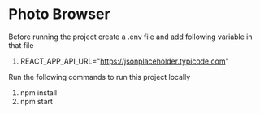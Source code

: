 # Photo Browser

Before running the project create a .env file and add following variable in that file

1. REACT_APP_API_URL="https://jsonplaceholder.typicode.com"

Run the following commands to run this project locally

1. npm install
2. npm start

